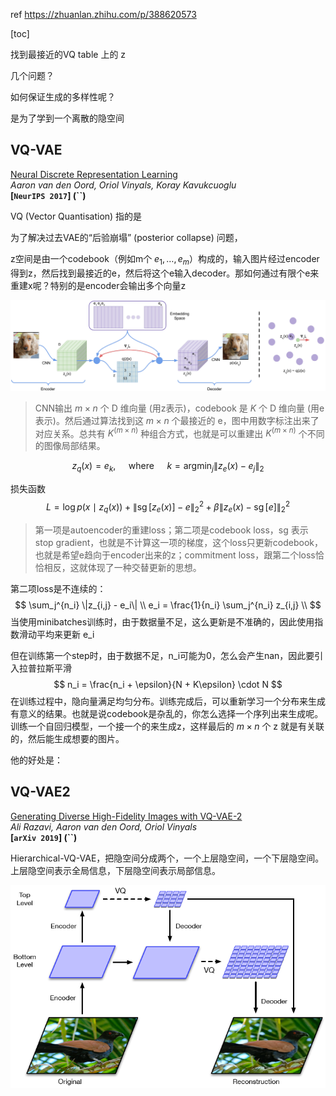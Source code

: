 ref https://zhuanlan.zhihu.com/p/388620573



[toc]





找到最接近的VQ table 上的 z





几个问题？

如何保证生成的多样性呢？



是为了学到一个离散的隐空间

## VQ-VAE

[Neural Discrete Representation Learning](https://arxiv.org/abs/1711.00937)  
*Aaron van den Oord, Oriol Vinyals, Koray Kavukcuoglu*  
**[`NeurIPS 2017`] (``)** 

VQ (Vector Quantisation) 指的是 

为了解决过去VAE的“后验崩塌” (posterior collapse) 问题，



z空间是由一个codebook（例如m个 $e_1, \dots, e_m$）构成的，输入图片经过encoder得到z，然后找到最接近的e，然后将这个e输入decoder。那如何通过有限个e来重建x呢？特别的是encoder会输出多个向量z

![image-20220503213714623](https://raw.githubusercontent.com/yzy1996/Image-Hosting/master/image-20220503213714623.png)

> CNN输出 $m \times n$ 个 D 维向量 (用z表示)，codebook 是 $K$ 个 D 维向量 (用e表示)。然后通过算法找到这 $m \times n$ 个最接近的 e，图中用数字标注出来了对应关系。总共有 $K^{(m\times n)}$ 种组合方式，也就是可以重建出 $K^{(m\times n)}$ 个不同的图像局部结果。

$$
z_{q}(x)=e_{k}, \quad \text { where } \quad k=\operatorname{argmin}_{j}\left\|z_{e}(x)-e_{j}\right\|_{2}
$$

损失函数
$$
L=\log p\left(x \mid z_{q}(x)\right)+\left\|\operatorname{sg}\left[z_{e}(x)\right]-e\right\|_{2}^{2}+\beta\left\|z_{e}(x)-\operatorname{sg}[e]\right\|_{2}^{2}
$$

> 第一项是autoencoder的重建loss；第二项是codebook loss，sg 表示 stop gradient，也就是不计算这一项的梯度，这个loss只更新codebook，也就是希望e趋向于encoder出来的z；commitment loss，跟第二个loss恰恰相反，这就体现了一种交替更新的思想。



第二项loss是不连续的：
$$
\sum_j^{n_i} \|z_{i,j} - e_i\|
\\
e_i = \frac{1}{n_i} \sum_j^{n_i} z_{i,j}
\\
$$
当使用minibatches训练时，由于数据量不足，这么更新是不准确的，因此使用指数滑动平均来更新 e_i



但在训练第一个step时，由于数据不足，n_i可能为0，怎么会产生nan，因此要引入拉普拉斯平滑
$$
n_i = \frac{n_i + \epsilon}{N + K\epsilon} \cdot N
$$
在训练过程中，隐向量满足均匀分布。训练完成后，可以重新学习一个分布来生成有意义的结果。也就是说codebook是杂乱的，你怎么选择一个序列出来生成呢。训练一个自回归模型，一个接一个的来生成z，这样最后的 $m \times n$ 个 z 就是有关联的，然后能生成想要的图片。



他的好处是：





## VQ-VAE2

[Generating Diverse High-Fidelity Images with VQ-VAE-2](https://arxiv.org/abs/1906.00446)  
*Ali Razavi, Aaron van den Oord, Oriol Vinyals*  
**[`arXiv 2019`] (``)** 



Hierarchical-VQ-VAE，把隐空间分成两个，一个上层隐空间，一个下层隐空间。上层隐空间表示全局信息，下层隐空间表示局部信息。

![image-20220504001117815](https://raw.githubusercontent.com/yzy1996/Image-Hosting/master/image-20220504001117815.png)

